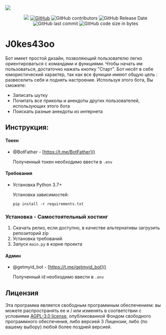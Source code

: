 ![](https://raw.githubusercontent.com/kotorkovsciy/J0kes43oo/master/.github/images/J0kes43oo.png)
<div align="center">
<a href="https://www.oscs1024.com/project/oscs/kotorkovsciy/J0kes43oo?ref=badge_small" alt="OSCS Status"><img src="https://www.oscs1024.com/platform/badge/kotorkovsciy/J0kes43oo.svg?size=small"/></a>
<a href="https://github.com/kotorkovsciy/J0kes43oo/blob/master/LICENSE"><img alt="GitHub" src="https://img.shields.io/github/license/kotorkovsciy/J0kes43oo"></a>
<img alt="GitHub contributors" src="https://img.shields.io/github/contributors/kotorkovsciy/J0kes43oo?color=gr">
<img alt="GitHub Release Date" src="https://img.shields.io/github/release-date/kotorkovsciy/J0kes43oo">
<img alt="GitHub last commit" src="https://img.shields.io/github/last-commit/kotorkovsciy/J0kes43oo">
<img alt="GitHub code size in bytes" src="https://img.shields.io/github/languages/code-size/kotorkovsciy/J0kes43oo">
</div>


# J0kes43oo

Бот имеет простой дизайн, позволяющий пользователю легко ориентироваться с командами и функциями. Чтобы начать им пользоваться, достаточно нажать кнопку "Старт". Бот несёт в себе юмористический характер, так как все функции имеют общую цель : развеселить себя и поднять настроение. Используя этого бота, Вы сможете:

- Записать шутку
- Почитать все приколы и анекдоты других пользователей, использующих этого бота
- Поискать разные анекдоты из интернета

## Инструкция:

#### Токен

* @BotFather - [https://t.me/BotFather]()

  Полученный токен необходимо ввести в `.env`

#### Требования

* Установка Python 3.7+

  Установка зависимостей:

  ```
  pip install -r requirements.txt
  ```

### Установка - Самостоятельный хостинг

1. Скачать релиз, если доступно, в качестве альтернативы загрузить репозиторий zip
2. Установка требований
3. Запуск `main.py` в корне проекта

#### Админ

* @getmyid_bot - [https://t.me/getmyid_bot]()

  Полученный id необходимо ввести в `.env`

## Лицензия

Эта программа является свободным программным обеспечением: вы можете распространять ее и / или изменять в соответствии с условиями [AGPL-3.0 license](https://github.com/kotorkovsciy/J0kes43oo/blob/master/LICENSE), опубликованной Фондом свободного программного обеспечения, либо версией 3 Лицензии, либо (по вашему выбору) любой более поздней версией.
